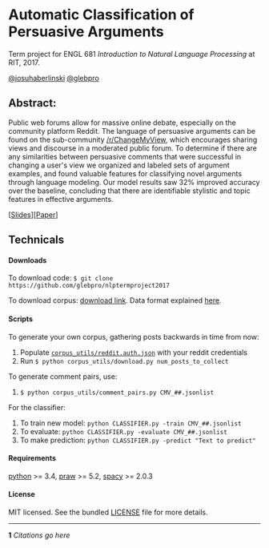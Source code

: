 # Automatic Classification of Persuasive Arguments
Term project for ENGL 681 _Introduction to Natural Language Processing_ at RIT, 2017.

[@josuhaberlinski](https://github.com/user/jdberlinski)
[@glebpro](https://github.com/user/glebpro)

## Abstract:
Public web forums allow for massive online debate, especially on the community platform Reddit. The language of persuasive arguments can be found on the sub-community [/r/ChangeMyView](https://reddit.com/ChangeMyView), which encourages sharing views and discourse in a moderated public forum. To determine if there are any similarities between persuasive comments that were successful in changing a user's view we organized and labeled sets of argument examples, and found valuable features for classifying novel arguments through language modeling. Our model results saw 32% improved accuracy over the baseline, concluding that there are identifiable stylistic and topic features in effective arguments.

[[Slides](slides.pdf)][[Paper](paper.pdf)]

## Technicals

#### Downloads
To download code: `$ git clone https://github.com/glebpro/nlptermproject2017`

To download corpus: [download link](https://drive.google.com/drive/folders/1Ki65wjOoVgLENWK1xgRMPaxdBrx5v8n9?usp=sharing). Data format explained [here](/corpus_utils/data_format.txt).

#### Scripts

To generate your own corpus, gathering posts backwards in time from now:
1. Populate [`corpus_utils/reddit.auth.json`](corpus_utils/reddit.auth.json) with your reddit credentials 
2. Run `$ python corpus_utils/download.py num_posts_to_collect`

To generate comment pairs, use:
1. `$ python corpus_utils/comment_pairs.py CMV_##.jsonlist`

For the classifier:
1. To train new model: `python CLASSIFIER.py -train CMV_##.jsonlist`
1. To evaluate: `python CLASSIFIER.py -evaluate CMV_##.jsonlist`
1. To make prediction: `python CLASSIFIER.py -predict "Text to predict"`

#### Requirements
[python](https://www.python.org/) >= 3.4, [praw](https://praw.readthedocs.io/en/latest/index.html) >= 5.2, [spacy](https://spacy.io/) >= 2.0.3 

#### License
MIT licensed. See the bundled [LICENSE](/LICENSE) file for more details.

<hr>
<b>1</b> <i>Citations go here</i>
